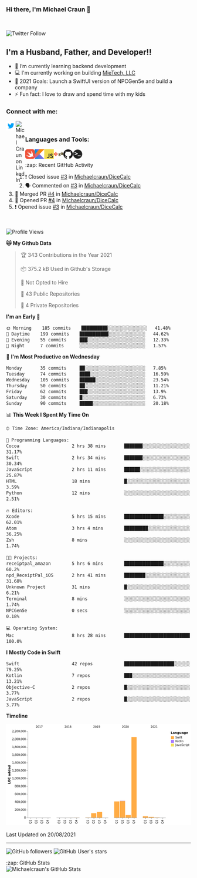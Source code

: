 ### Hi there, I'm Michael Craun 👋 

<br />

![Twitter Follow](https://img.shields.io/twitter/follow/opkurix?style=social)

## I'm a Husband, Father, and Developer!!

- 🌱 I’m currently learning backend development
- 💻 I'm currently working on building [MieTech, LLC](https://github.com/mietechnologies)
- 🥅 2021 Goals: Launch a SwiftUI version of NPCGen5e and build a company
- ⚡ Fun fact: I love to draw and spend time with my kids

### Connect with me:

[<img align="left" alt="Michael Craun on Twitter" width="26px" src="https://raw.githubusercontent.com/github/explore/80688e429a7d4ef2fca1e82350fe8e3517d3494d/topics/twitter/twitter.png" />][twitter]
[<img align="left" alt="Michael Craun on LinkedIn" width="26px" src="https://cdn.jsdelivr.net/npm/simple-icons@v3/icons/linkedin.svg" />][linkedin]

<br />

### Languages and Tools:

[<img align="left" alt="Swift" width="26px" src="https://raw.githubusercontent.com/github/explore/80688e429a7d4ef2fca1e82350fe8e3517d3494d/topics/swift/swift.png" />][swift]
[<img align="left" alt="Kotlin" width="26px" src="https://raw.githubusercontent.com/github/explore/80688e429a7d4ef2fca1e82350fe8e3517d3494d/topics/kotlin/kotlin.png" />][kotlin]
[<img align="left" alt="JavaScript" width="26px" src="https://raw.githubusercontent.com/github/explore/80688e429a7d4ef2fca1e82350fe8e3517d3494d/topics/javascript/javascript.png" />][javascript]
[<img align="left" alt="Git" width="26px" src="https://raw.githubusercontent.com/github/explore/80688e429a7d4ef2fca1e82350fe8e3517d3494d/topics/git/git.png" />]([])
[<img align="left" alt="GitHub" width="26px" src="https://raw.githubusercontent.com/github/explore/78df643247d429f6cc873026c0622819ad797942/topics/github/github.png" />][github]
[<img align="left" alt="Terminal" width="26px" src="https://raw.githubusercontent.com/github/explore/80688e429a7d4ef2fca1e82350fe8e3517d3494d/topics/terminal/terminal.png" />][terminal]

<br />
<br />

<summary>:zap: Recent GitHub Activity</summary>
  
<!--START_SECTION:activity-->
1. ❗️ Closed issue [#3](https://github.com/Michaelcraun/DiceCalc/issues/3) in [Michaelcraun/DiceCalc](https://github.com/Michaelcraun/DiceCalc)
2. 🗣 Commented on [#3](https://github.com/Michaelcraun/DiceCalc/issues/3) in [Michaelcraun/DiceCalc](https://github.com/Michaelcraun/DiceCalc)
3. 🎉 Merged PR [#4](https://github.com/Michaelcraun/DiceCalc/pull/4) in [Michaelcraun/DiceCalc](https://github.com/Michaelcraun/DiceCalc)
4. 💪 Opened PR [#4](https://github.com/Michaelcraun/DiceCalc/pull/4) in [Michaelcraun/DiceCalc](https://github.com/Michaelcraun/DiceCalc)
5. ❗️ Opened issue [#3](https://github.com/Michaelcraun/DiceCalc/issues/3) in [Michaelcraun/DiceCalc](https://github.com/Michaelcraun/DiceCalc)
<!--END_SECTION:activity-->
  
<br />
  
<!--START_SECTION:waka-->
![Profile Views](http://img.shields.io/badge/Profile%20Views-97-blue)

**🐱 My Github Data** 

> 🏆 343 Contributions in the Year 2021
 > 
> 📦 375.2 kB Used in Github's Storage 
 > 
> 🚫 Not Opted to Hire
 > 
> 📜 43 Public Repositories 
 > 
> 🔑 4 Private Repositories  
 > 
**I'm an Early 🐤** 

```text
🌞 Morning    185 commits    ██████████░░░░░░░░░░░░░░░   41.48% 
🌆 Daytime    199 commits    ███████████░░░░░░░░░░░░░░   44.62% 
🌃 Evening    55 commits     ███░░░░░░░░░░░░░░░░░░░░░░   12.33% 
🌙 Night      7 commits      ░░░░░░░░░░░░░░░░░░░░░░░░░   1.57%

```
📅 **I'm Most Productive on Wednesday** 

```text
Monday       35 commits     ██░░░░░░░░░░░░░░░░░░░░░░░   7.85% 
Tuesday      74 commits     ████░░░░░░░░░░░░░░░░░░░░░   16.59% 
Wednesday    105 commits    ██████░░░░░░░░░░░░░░░░░░░   23.54% 
Thursday     50 commits     ██░░░░░░░░░░░░░░░░░░░░░░░   11.21% 
Friday       62 commits     ███░░░░░░░░░░░░░░░░░░░░░░   13.9% 
Saturday     30 commits     █░░░░░░░░░░░░░░░░░░░░░░░░   6.73% 
Sunday       90 commits     █████░░░░░░░░░░░░░░░░░░░░   20.18%

```


📊 **This Week I Spent My Time On** 

```text
⌚︎ Time Zone: America/Indiana/Indianapolis

💬 Programming Languages: 
Cocoa                    2 hrs 38 mins       ███████░░░░░░░░░░░░░░░░░░   31.17% 
Swift                    2 hrs 34 mins       ███████░░░░░░░░░░░░░░░░░░   30.34% 
JavaScript               2 hrs 11 mins       ██████░░░░░░░░░░░░░░░░░░░   25.87% 
HTML                     18 mins             █░░░░░░░░░░░░░░░░░░░░░░░░   3.59% 
Python                   12 mins             ░░░░░░░░░░░░░░░░░░░░░░░░░   2.51%

🔥 Editors: 
Xcode                    5 hrs 15 mins       ███████████████░░░░░░░░░░   62.01% 
Atom                     3 hrs 4 mins        █████████░░░░░░░░░░░░░░░░   36.25% 
Zsh                      8 mins              ░░░░░░░░░░░░░░░░░░░░░░░░░   1.74%

🐱‍💻 Projects: 
receiptpal_amazon        5 hrs 6 mins        ███████████████░░░░░░░░░░   60.2% 
npd_ReceiptPal_iOS       2 hrs 41 mins       ████████░░░░░░░░░░░░░░░░░   31.68% 
Unknown Project          31 mins             █░░░░░░░░░░░░░░░░░░░░░░░░   6.21% 
Terminal                 8 mins              ░░░░░░░░░░░░░░░░░░░░░░░░░   1.74% 
NPCGen5e                 0 secs              ░░░░░░░░░░░░░░░░░░░░░░░░░   0.18%

💻 Operating System: 
Mac                      8 hrs 28 mins       █████████████████████████   100.0%

```

**I Mostly Code in Swift** 

```text
Swift                    42 repos            ███████████████████░░░░░░   79.25% 
Kotlin                   7 repos             ███░░░░░░░░░░░░░░░░░░░░░░   13.21% 
Objective-C              2 repos             █░░░░░░░░░░░░░░░░░░░░░░░░   3.77% 
JavaScript               2 repos             █░░░░░░░░░░░░░░░░░░░░░░░░   3.77%

```


**Timeline**

![Chart not found](https://raw.githubusercontent.com/Michaelcraun/Michaelcraun/main/charts/bar_graph.png) 


 Last Updated on 20/08/2021
<!--END_SECTION:waka-->

---
  
![GitHub followers](https://img.shields.io/github/followers/Michaelcraun?style=social)
![GitHub User's stars](https://img.shields.io/github/stars/Michaelcraun?style=social)
  
<summary>:zap: GitHub Stats</summary>

<img align="left" alt="Michaelcraun's GitHub Stats" src="https://github-readme-stats-8frbydxfs-michaelcraun.vercel.app/api?username=Michaelcraun" />

[twitter]: https://twitter.com/opkurix
[linkedin]: https://linkedin.com/in/michael-craun
[swift]: https://developer.apple.com/swift/
[kotlin]: https://kotlinlang.org
[javascript]: https://www.javascript.com
[github]: https://github.com/
[terminal]: https://en.wikipedia.org/wiki/Terminal_(macOS)
